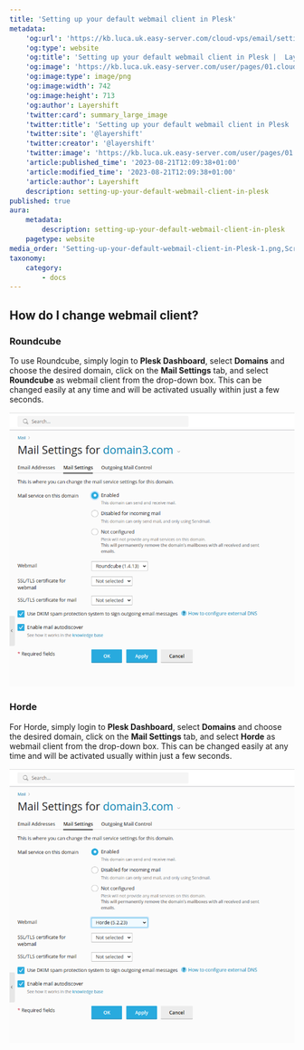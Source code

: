 ```yaml
---
title: 'Setting up your default webmail client in Plesk'
metadata:
    'og:url': 'https://kb.luca.uk.easy-server.com/cloud-vps/email/setting-up-your-default-webmail-client-in-plesk'
    'og:type': website
    'og:title': 'Setting up your default webmail client in Plesk |  Layershift KB'
    'og:image': 'https://kb.luca.uk.easy-server.com/user/pages/01.cloud-vps/03.email/10.setting-up-your-default-webmail-client-in-plesk/Setting-up-your-default-webmail-client-in-Plesk-1.png'
    'og:image:type': image/png
    'og:image:width': 742
    'og:image:height': 713
    'og:author': Layershift
    'twitter:card': summary_large_image
    'twitter:title': 'Setting up your default webmail client in Plesk |  Layershift KB'
    'twitter:site': '@layershift'
    'twitter:creator': '@layershift'
    'twitter:image': 'https://kb.luca.uk.easy-server.com/user/pages/01.cloud-vps/03.email/10.setting-up-your-default-webmail-client-in-plesk/Setting-up-your-default-webmail-client-in-Plesk-1.png'
    'article:published_time': '2023-08-21T12:09:38+01:00'
    'article:modified_time': '2023-08-21T12:09:38+01:00'
    'article:author': Layershift
    description: setting-up-your-default-webmail-client-in-plesk
published: true
aura:
    metadata:
        description: setting-up-your-default-webmail-client-in-plesk
    pagetype: website
media_order: 'Setting-up-your-default-webmail-client-in-Plesk-1.png,Screenshot from 2023-08-21 14-06-42.png'
taxonomy:
    category:
        - docs
---
```


## How do I change webmail client?

### Roundcube

To use Roundcube, simply login to **Plesk Dashboard**, select **Domains** and choose the desired domain, click on the **Mail Settings** tab, and select **Roundcube** as webmail client from the drop-down box. This can be changed easily at any time and will be activated usually within just a few seconds.

![Setting-up-your-default-webmail-client-in-Plesk-1](Setting-up-your-default-webmail-client-in-Plesk-1.png "Setting-up-your-default-webmail-client-in-Plesk-1")

### Horde

For Horde, simply login to **Plesk Dashboard**, select **Domains** and choose the desired domain, click on the **Mail Settings** tab, and select **Horde** as webmail client from the drop-down box. This can be changed easily at any time and will be activated usually within just a few seconds.

![Setting-up-your-default-webmail-client-in-Plesk-2](Setting-up-your-default-webmail-client-in-Plesk-2.png "Setting-up-your-default-webmail-client-in-Plesk-2")